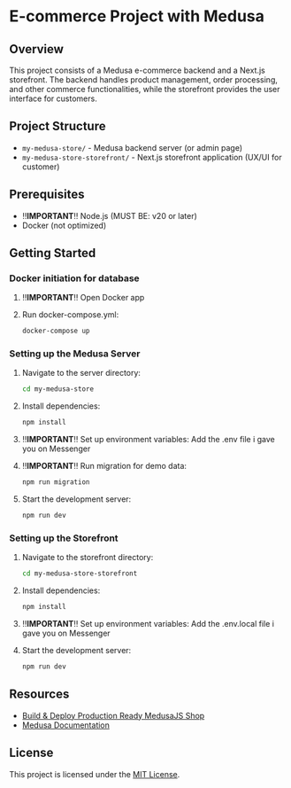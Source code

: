 # E-commerce Project with Medusa

## Overview
This project consists of a Medusa e-commerce backend and a Next.js storefront. The backend handles product management, order processing, and other commerce functionalities, while the storefront provides the user interface for customers.

## Project Structure
- `my-medusa-store/` - Medusa backend server (or admin page)
- `my-medusa-store-storefront/` - Next.js storefront application (UX/UI for customer)

## Prerequisites
- ‼️**IMPORTANT**‼️ Node.js (MUST BE: v20 or later)
- Docker (not optimized)

## Getting Started

### Docker initiation for database
1. ‼️**IMPORTANT**‼️ Open Docker app

2. Run docker-compose.yml:
   ```bash
   docker-compose up
   ```

### Setting up the Medusa Server
1. Navigate to the server directory:
   ```bash
   cd my-medusa-store
   ```

2. Install dependencies:
   ```bash
   npm install
   ```

3. ‼️**IMPORTANT**‼️ Set up environment variables: Add the .env file i gave you on Messenger

4. ‼️**IMPORTANT**‼️ Run migration for demo data:
   ```bash
   npm run migration
   ```

5. Start the development server:
   ```bash
   npm run dev
   ```

### Setting up the Storefront
1. Navigate to the storefront directory:
   ```bash
   cd my-medusa-store-storefront
   ```

2. Install dependencies:
   ```bash
   npm install
   ```

3. ‼️**IMPORTANT**‼️ Set up environment variables: Add the .env.local file i gave you on Messenger

4. Start the development server:
   ```bash
   npm run dev
   ```

## Resources
- [Build & Deploy Production Ready MedusaJS Shop](https://www.youtube.com/watch?v=XjMWSwoAOQc)
- [Medusa Documentation](https://docs.medusajs.com/learn)

## License
This project is licensed under the [MIT License](my-medusa-store-storefront/LICENSE).